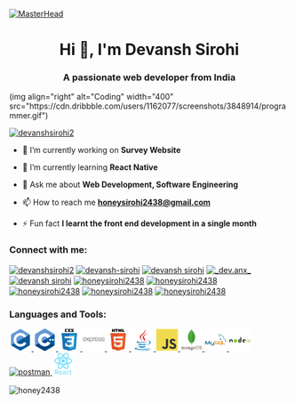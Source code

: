 [![MasterHead](https://www.wingstechsolutions.com/wp-content/uploads/2022/03/full-stack-development.gif)](https://honey2438)
<h1 align="center">Hi 👋, I'm Devansh Sirohi</h1>
<h3 align="center">A passionate web developer from India</h3>
(img align="right" alt="Coding" width="400" src="https://cdn.dribbble.com/users/1162077/screenshots/3848914/programmer.gif")

<p align="left"> <a href="https://twitter.com/devanshsirohi2" target="blank"><img src="https://img.shields.io/twitter/follow/devanshsirohi2?logo=twitter&style=for-the-badge" alt="devanshsirohi2" /></a> </p>

- 🔭 I’m currently working on **Survey Website**

- 🌱 I’m currently learning **React Native**

- 💬 Ask me about **Web Development, Software Engineering**

- 📫 How to reach me **honeysirohi2438@gmail.com**

- ⚡ Fun fact **I learnt the front end development in a single month**

<h3 align="left">Connect with me:</h3>
<p align="left">
<a href="https://twitter.com/devanshsirohi2" target="blank"><img align="center" src="https://raw.githubusercontent.com/rahuldkjain/github-profile-readme-generator/master/src/images/icons/Social/twitter.svg" alt="devanshsirohi2" height="30" width="40" /></a>
<a href="https://linkedin.com/in/devansh-sirohi" target="blank"><img align="center" src="https://raw.githubusercontent.com/rahuldkjain/github-profile-readme-generator/master/src/images/icons/Social/linked-in-alt.svg" alt="devansh-sirohi" height="30" width="40" /></a>
<a href="https://fb.com/devansh sirohi" target="blank"><img align="center" src="https://raw.githubusercontent.com/rahuldkjain/github-profile-readme-generator/master/src/images/icons/Social/facebook.svg" alt="devansh sirohi" height="30" width="40" /></a>
<a href="https://instagram.com/_dev.anx_" target="blank"><img align="center" src="https://raw.githubusercontent.com/rahuldkjain/github-profile-readme-generator/master/src/images/icons/Social/instagram.svg" alt="_dev.anx_" height="30" width="40" /></a>
<a href="https://www.youtube.com/c/devansh sirohi" target="blank"><img align="center" src="https://raw.githubusercontent.com/rahuldkjain/github-profile-readme-generator/master/src/images/icons/Social/youtube.svg" alt="devansh sirohi" height="30" width="40" /></a>
<a href="https://www.codechef.com/users/honeysirohi2438" target="blank"><img align="center" src="https://cdn.jsdelivr.net/npm/simple-icons@3.1.0/icons/codechef.svg" alt="honeysirohi2438" height="30" width="40" /></a>
<a href="https://www.hackerrank.com/honeysirohi2438" target="blank"><img align="center" src="https://raw.githubusercontent.com/rahuldkjain/github-profile-readme-generator/master/src/images/icons/Social/hackerrank.svg" alt="honeysirohi2438" height="30" width="40" /></a>
<a href="https://www.leetcode.com/honeysirohi2438" target="blank"><img align="center" src="https://raw.githubusercontent.com/rahuldkjain/github-profile-readme-generator/master/src/images/icons/Social/leet-code.svg" alt="honeysirohi2438" height="30" width="40" /></a>
<a href="https://www.hackerearth.com/honeysirohi2438" target="blank"><img align="center" src="https://raw.githubusercontent.com/rahuldkjain/github-profile-readme-generator/master/src/images/icons/Social/hackerearth.svg" alt="honeysirohi2438" height="30" width="40" /></a>
<a href="https://auth.geeksforgeeks.org/user/honeysirohi2438" target="blank"><img align="center" src="https://raw.githubusercontent.com/rahuldkjain/github-profile-readme-generator/master/src/images/icons/Social/geeks-for-geeks.svg" alt="honeysirohi2438" height="30" width="40" /></a>
</p>

<h3 align="left">Languages and Tools:</h3>
<p align="left"> <a href="https://www.cprogramming.com/" target="_blank" rel="noreferrer"> <img src="https://raw.githubusercontent.com/devicons/devicon/master/icons/c/c-original.svg" alt="c" width="40" height="40"/> </a> <a href="https://www.w3schools.com/cpp/" target="_blank" rel="noreferrer"> <img src="https://raw.githubusercontent.com/devicons/devicon/master/icons/cplusplus/cplusplus-original.svg" alt="cplusplus" width="40" height="40"/> </a> <a href="https://www.w3schools.com/css/" target="_blank" rel="noreferrer"> <img src="https://raw.githubusercontent.com/devicons/devicon/master/icons/css3/css3-original-wordmark.svg" alt="css3" width="40" height="40"/> </a> <a href="https://expressjs.com" target="_blank" rel="noreferrer"> <img src="https://raw.githubusercontent.com/devicons/devicon/master/icons/express/express-original-wordmark.svg" alt="express" width="40" height="40"/> </a> <a href="https://www.w3.org/html/" target="_blank" rel="noreferrer"> <img src="https://raw.githubusercontent.com/devicons/devicon/master/icons/html5/html5-original-wordmark.svg" alt="html5" width="40" height="40"/> </a> <a href="https://www.java.com" target="_blank" rel="noreferrer"> <img src="https://raw.githubusercontent.com/devicons/devicon/master/icons/java/java-original.svg" alt="java" width="40" height="40"/> </a> <a href="https://developer.mozilla.org/en-US/docs/Web/JavaScript" target="_blank" rel="noreferrer"> <img src="https://raw.githubusercontent.com/devicons/devicon/master/icons/javascript/javascript-original.svg" alt="javascript" width="40" height="40"/> </a> <a href="https://www.mongodb.com/" target="_blank" rel="noreferrer"> <img src="https://raw.githubusercontent.com/devicons/devicon/master/icons/mongodb/mongodb-original-wordmark.svg" alt="mongodb" width="40" height="40"/> </a> <a href="https://www.mysql.com/" target="_blank" rel="noreferrer"> <img src="https://raw.githubusercontent.com/devicons/devicon/master/icons/mysql/mysql-original-wordmark.svg" alt="mysql" width="40" height="40"/> </a> <a href="https://nodejs.org" target="_blank" rel="noreferrer"> <img src="https://raw.githubusercontent.com/devicons/devicon/master/icons/nodejs/nodejs-original-wordmark.svg" alt="nodejs" width="40" height="40"/> </a> <a href="https://postman.com" target="_blank" rel="noreferrer"> <img src="https://www.vectorlogo.zone/logos/getpostman/getpostman-icon.svg" alt="postman" width="40" height="40"/> </a> <a href="https://reactjs.org/" target="_blank" rel="noreferrer"> <img src="https://raw.githubusercontent.com/devicons/devicon/master/icons/react/react-original-wordmark.svg" alt="react" width="40" height="40"/> </a> </p>

<p><img align="center" src="https://github-readme-stats.vercel.app/api/top-langs?username=honey2438&show_icons=true&locale=en&layout=compact" alt="honey2438" /></p>
